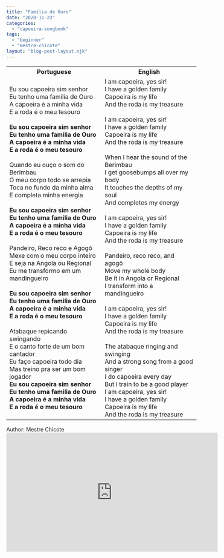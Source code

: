```yaml
---
title: "Família de Ouro"
date: "2020-11-23"
categories: 
  - "capoeira-songbook"
tags: 
  - "beginner"
  - "mestre-chicote"
layout: "blog-post-layout.njk"
---
```


<table class="capoeira-table">
    <tr class="header-row">
        <th>Portuguese</th>
        <th>English</th>
    </tr>
    <tr>
        <td>Eu sou capoeira sim senhor<br>Eu tenho uma familia de Ouro<br>A capoeira é a minha vida<br>E a roda é o meu tesouro<br><br><strong>Eu sou capoeira sim senhor<br>Eu tenho uma familia de Ouro<br>A capoeira é a minha vida<br>E a roda é o meu tesouro</strong><br><br>Quando eu ouço o som do Berimbau<br>O meu corpo todo se arrepia<br>Toca no fundo da minha alma<br>E completa minha energia<br><br><strong>Eu sou capoeira sim senhor<br>Eu tenho uma familia de Ouro<br>A capoeira é a minha vida<br>E a roda é o meu tesouro</strong><br><br>Pandeiro, Reco reco e Agogô<br>Mexe com o meu corpo inteiro<br>E seja na Angola ou Regional<br>Eu me transformo em um mandingueiro<br><br><strong>Eu sou capoeira sim senhor<br>Eu tenho uma familia de Ouro<br>A capoeira é a minha vida<br>E a roda é o meu tesouro</strong><br><br>Atabaque repicando swingando<br>E o canto forte de um bom cantador<br>Eu faço capoeira todo dia<br>Mas treino pra ser um bom jogador<br><strong>Eu sou capoeira sim senhor<br>Eu tenho uma familia de Ouro<br>A capoeira é a minha vida<br>E a roda é o meu tesouro</strong></td>
        <td>I am capoeira, yes sir!<br>I have a golden family<br>Capoeira is my life<br>And the roda is my treasure<br><br>I am capoeira, yes sir!<br>I have a golden family<br>Capoeira is my life<br>And the roda is my treasure<br><br>When I hear the sound of the Berimbau<br>I get goosebumps all over my body<br>It touches the depths of my soul<br>And completes my energy<br><br>I am capoeira, yes sir!<br>I have a golden family<br>Capoeira is my life<br>And the roda is my treasure<br><br>Pandeiro, reco reco, and agogô<br>Move my whole body<br>Be it in Angola or Regional<br>I transform into a mandingueiro<br><br>I am capoeira, yes sir!<br>I have a golden family<br>Capoeira is my life<br>And the roda is my treasure<br><br>The atabaque ringing and swinging<br>And a strong song from a good singer<br>I do capoeira every day<br>But I train to be a good player<br>I am capoeira, yes sir!<br>I have a golden family<br>Capoeira is my life<br>And the roda is my treasure</td>
    </tr>
</table>

<figcaption>
Author: Mestre Chicote
</figcaption>

<iframe width="560" height="315" src="https://www.youtube.com/embed/EuVkgu90wHc" title="YouTube video player" frameborder="0" allow="accelerometer; autoplay; clipboard-write; encrypted-media; gyroscope; picture-in-picture" allowfullscreen></iframe>